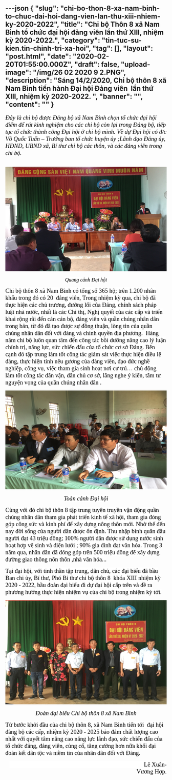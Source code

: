 ---json
{
    "slug": "chi-bo-thon-8-xa-nam-binh-to-chuc-dai-hoi-dang-vien-lan-thu-xiii-nhiem-ky-2020-2022",
    "title": "Chi bộ Thôn 8 xã Nam Bình tổ chức đại hội đảng viên lần thứ XIII, nhiệm kỳ 2020-2022.",
    "category": "tin-tuc-su-kien.tin-chinh-tri-xa-hoi",
    "tag": [],
    "layout": "post.html",
    "date": "2020-02-20T01:55:00.000Z",
    "draft": false,
    "upload-image": "/img/26 02 2020 9 2.PNG",
    "description": "Sáng 14/2/2020, Chi bộ thôn 8 xã Nam Bình tiến hành Đại hội Đảng viên  lần thứ XIII, nhiệm kỳ 2020-2022. ",
    "banner": "",
    "__content__": ""
}
---
<p><span style="font-family:Times New Roman,Times,serif"><span style="background-color:white"><em><span style="font-size:14.0pt"><span style="background-color:white"><span style="color:black">Đ&acirc;y l&agrave; chi bộ được Đảng bộ x&atilde; Nam B&igrave;nh chọn tổ chức đại hội điểm để r&uacute;t kinh nghiệm cho c&aacute;c chi bộ c&ograve;n lại trong Đảng bộ, tiếp tục tổ chức th&agrave;nh c&ocirc;ng Đại hội ở chi bộ m&igrave;nh. Về dự Đại hội c&oacute; đ/c V&otilde; Quốc Tuấn &ndash; Trưởng ban tổ chức huyện ủy ;</span></span><span style="color:black">L&atilde;nh đạo Đảng ủy, HĐND, UBND x&atilde;, B&iacute; thư chi bộ c&aacute;c th&ocirc;n, v&agrave; c&aacute;c đảng vi&ecirc;n trong chi bộ.</span></span></em></span></span></p>

<p style="text-align:center"><span style="font-family:Times New Roman,Times,serif">&nbsp;&nbsp;&nbsp;&nbsp;&nbsp;&nbsp;&nbsp;&nbsp;&nbsp;&nbsp;&nbsp;<img alt="" src="/img/26 02 2020 9.PNG" /></span></p>

<p style="text-align:center"><span style="font-family:Times New Roman,Times,serif"><em><span style="font-size:12.0pt"><span style="background-color:white"><span style="color:black">Quang cảnh Đại hội</span></span></span></em></span></p>

<p><span style="font-family:Times New Roman,Times,serif"><span style="font-size:14.0pt"><span style="background-color:white"><span style="color:black">Chi bộ th&ocirc;n 8 x&atilde; Nam B&igrave;nh c&oacute; tổng số 365 hộ; tr&ecirc;n 1.200 nh&acirc;n khẩu trong đ&oacute; c&oacute; 20&nbsp; đảng vi&ecirc;n, Trong nhiệm kỳ qua, chi bộ đ&atilde; thực hiện c&aacute;c chủ trương, đường lối của Đảng, ch&iacute;nh s&aacute;ch ph&aacute;p luật nh&agrave; nước, nhất l&agrave; c&aacute;c Chỉ thị, Nghị quyết của c&aacute;c cấp v&agrave; triển khai rộng r&atilde;i đến c&aacute;n c&aacute;n bộ, đảng vi&ecirc;n v&agrave; quần ch&uacute;ng nh&acirc;n d&acirc;n trong bản, từ đ&oacute; đ&atilde; tạo được sự đồng thuận, l&ograve;ng tin của quần ch&uacute;ng nh&acirc;n d&acirc;n đối với đảng v&agrave; ch&iacute;nh quyền địa phương.&nbsp; H&agrave;ng năm chi bộ lu&ocirc;n quan t&acirc;m đến c&ocirc;ng t&aacute;c bồi dưỡng n&acirc;ng cao l&yacute; luận ch&iacute;nh trị, năng lực, sức chiến đấu của tổ chức cơ sở Đảng. B&ecirc;n cạnh đ&oacute; tập trung l&agrave;m tốt c&ocirc;ng t&aacute;c gi&aacute;m s&aacute;t việc thực hiện điều lệ đảng, thực hiện t&iacute;nh n&ecirc;u gương của đảng vi&ecirc;n, đạo đức nghề nghiệp, c&ocirc;ng vụ, việc tham gia sinh hoạt nơi cư tr&uacute;&hellip; chủ động l&agrave;m tốt c&ocirc;ng t&aacute;c d&acirc;n vận, d&acirc;n chủ cơ sở, lắng nghe &yacute; kiến, t&acirc;m tư nguyện vọng của quần ch&uacute;ng nh&acirc;n d&acirc;n . </span></span></span></span></p>

<p style="text-align:center"><img alt="" src="/img/26 02 2020 9 1.PNG" /></p>

<p style="text-align:center"><span style="font-family:Times New Roman,Times,serif"><em><span style="font-size:14.0pt"><span style="background-color:white"><span style="color:black">To&agrave;n cảnh Đại hội</span></span></span></em></span></p>

<p><span style="font-family:Times New Roman,Times,serif"><span style="font-size:14.0pt"><span style="background-color:white"><span style="color:black">C&ugrave;ng với đ&oacute; chi bộ th&ocirc;n 8 tập trung tuy&ecirc;n truyền vận động quần ch&uacute;ng nh&acirc;n d&acirc;n tham gia ph&aacute;t triển kinh tế x&atilde; hội, tham gia đ&oacute;ng g&oacute;p c&ocirc;ng sức v&agrave; kinh ph&iacute; để x&acirc;y dựng n&ocirc;ng th&ocirc;n mới. Nhờ thế đến nay đời sống của người d&acirc;n được ổn định. Thu nhập b&igrave;nh qu&acirc;n đầu người đạt 43 triệu đồng; 100% người d&acirc;n được sử dụng nước sinh hoạt hợp vệ sinh v&agrave; điện lưới ; 90% gia đ&igrave;nh đạt văn h&oacute;a. Trong 3 năm qua, nh&acirc;n d&acirc;n đ&atilde; đ&oacute;ng g&oacute;p tr&ecirc;n 500 triệu đồng để x&acirc;y dựng đường giao th&ocirc;ng n&ocirc;n th&ocirc;n ,nh&agrave; văn h&oacute;a...</span></span></span></span></p>

<p><span style="font-family:Times New Roman,Times,serif"><span style="font-size:14.0pt"><span style="background-color:white"><span style="color:black">Tại đại hội, với tinh thần tập trung, d&acirc;n chủ, c&aacute;c đại biểu đ&atilde; bầu Ban chi ủy, B&iacute; thư, Ph&oacute; B&iacute; thư chi bộ th&ocirc;n 8 &nbsp;kh&oacute;a XIII nhiệm kỳ 2020 - 2022, bầu đo&agrave;n đại biểu đi dự đại hội cấp tr&ecirc;n v&agrave; đề ra phương hướng thực hiện nhiệm vụ của chi bộ trong nhiệm kỳ tới. </span></span></span></span></p>

<p style="text-align:center"><img alt="" src="/img/26 02 2020 9 2.PNG" /></p>

<p style="text-align:center"><span style="font-family:Times New Roman,Times,serif"><em><span style="font-size:14.0pt"><span style="background-color:white"><span style="color:black">Đo&agrave;n đại biểu Chi bộ th&ocirc;n 8 x&atilde; Nam B&igrave;nh</span></span></span></em></span></p>

<p><span style="font-family:Times New Roman,Times,serif"><span style="font-size:14.0pt"><span style="background-color:white"><span style="color:black">Từ bước khởi đầu của chi bộ th&ocirc;n 8</span></span></span><span style="font-size:14.0pt"><span style="background-color:white"><span style="color:black">, </span></span></span><span style="font-size:14.0pt"><span style="background-color:white"><span style="color:black">x&atilde;</span></span></span><span style="font-size:14.0pt"><span style="background-color:white"><span style="color:black"> Nam B&igrave;nh </span></span></span><span style="font-size:14.0pt"><span style="background-color:white"><span style="color:black">tiến tới </span></span></span><span style="font-size:14.0pt"><span style="background-color:white"><span style="color:black">&nbsp;đại hội đảng bộ</span></span></span><span style="font-size:14.0pt"><span style="background-color:white"><span style="color:black"> c&aacute;c cấp</span></span></span><span style="font-size:14.0pt"><span style="background-color:white"><span style="color:black">, nhiệm kỳ 2020 - 2025 bảo đảm chất lượng cao nhất</span></span></span><span style="font-size:14.0pt"><span style="background-color:white"><span style="color:black"> với quyết t&acirc;m n&acirc;ng cao năng lực l&atilde;nh đạo, sức chiến đấu của tổ chức đảng, đảng vi&ecirc;n, củng cố, tăng cường hơn nữa khối đại đo&agrave;n kết d&acirc;n tộc v&agrave; niềm tin của nh&acirc;n d&acirc;n đối với Đảng.</span></span></span></span></p>

<p style="text-align:right"><span style="font-family:Times New Roman,Times,serif"><span style="font-size:14.0pt"><span style="background-color:white"><span style="color:black">&nbsp;&nbsp;&nbsp;&nbsp;&nbsp;&nbsp;&nbsp;&nbsp;&nbsp;&nbsp;&nbsp;&nbsp;&nbsp;&nbsp;&nbsp;&nbsp;&nbsp;&nbsp;&nbsp;&nbsp;&nbsp;&nbsp;&nbsp;&nbsp;&nbsp;&nbsp;&nbsp;&nbsp;&nbsp;&nbsp;&nbsp;&nbsp;&nbsp;&nbsp;&nbsp;&nbsp;&nbsp;&nbsp;&nbsp;&nbsp;&nbsp;&nbsp;&nbsp;&nbsp;&nbsp;&nbsp;&nbsp;&nbsp;&nbsp;&nbsp;&nbsp;&nbsp;&nbsp;&nbsp;&nbsp;&nbsp;&nbsp;&nbsp;&nbsp;&nbsp;&nbsp;&nbsp;&nbsp;&nbsp;&nbsp;&nbsp;&nbsp;&nbsp;&nbsp;&nbsp;&nbsp;&nbsp;&nbsp;&nbsp;&nbsp;&nbsp;&nbsp;&nbsp;&nbsp;&nbsp;&nbsp;&nbsp;&nbsp;&nbsp;&nbsp;&nbsp;&nbsp;&nbsp;&nbsp; L&ecirc; Xu&acirc;n- Vương Hợp.</span></span></span></span></p>

<p><span style="display:none">&nbsp;</span>&nbsp;</p>
